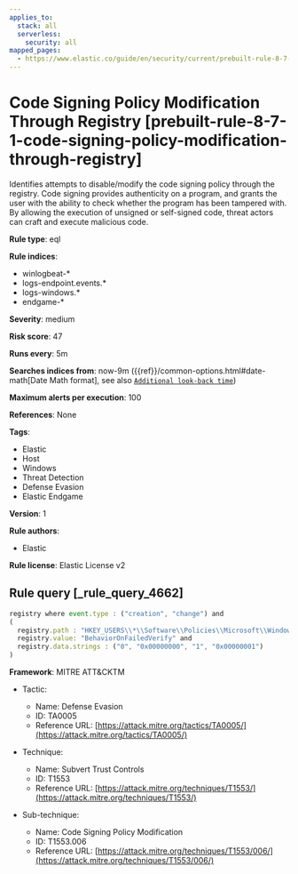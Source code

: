 ```yaml
---
applies_to:
  stack: all
  serverless:
    security: all
mapped_pages:
  - https://www.elastic.co/guide/en/security/current/prebuilt-rule-8-7-1-code-signing-policy-modification-through-registry.html
---
```


# Code Signing Policy Modification Through Registry [prebuilt-rule-8-7-1-code-signing-policy-modification-through-registry]

Identifies attempts to disable/modify the code signing policy through the registry. Code signing provides authenticity on a program, and grants the user with the ability to check whether the program has been tampered with. By allowing the execution of unsigned or self-signed code, threat actors can craft and execute malicious code.

**Rule type**: eql

**Rule indices**:

* winlogbeat-*
* logs-endpoint.events.*
* logs-windows.*
* endgame-*

**Severity**: medium

**Risk score**: 47

**Runs every**: 5m

**Searches indices from**: now-9m ({{ref}}/common-options.html#date-math[Date Math format], see also [`Additional look-back time`](docs-content://solutions/security/detect-and-alert/create-detection-rule.md#rule-schedule))

**Maximum alerts per execution**: 100

**References**: None

**Tags**:

* Elastic
* Host
* Windows
* Threat Detection
* Defense Evasion
* Elastic Endgame

**Version**: 1

**Rule authors**:

* Elastic

**Rule license**: Elastic License v2

## Rule query [_rule_query_4662]

```js
registry where event.type : ("creation", "change") and
(
  registry.path : "HKEY_USERS\\*\\Software\\Policies\\Microsoft\\Windows NT\\Driver Signing\\BehaviorOnFailedVerify" and
  registry.value: "BehaviorOnFailedVerify" and
  registry.data.strings : ("0", "0x00000000", "1", "0x00000001")
)
```

**Framework**: MITRE ATT&CKTM

* Tactic:

    * Name: Defense Evasion
    * ID: TA0005
    * Reference URL: [https://attack.mitre.org/tactics/TA0005/](https://attack.mitre.org/tactics/TA0005/)

* Technique:

    * Name: Subvert Trust Controls
    * ID: T1553
    * Reference URL: [https://attack.mitre.org/techniques/T1553/](https://attack.mitre.org/techniques/T1553/)

* Sub-technique:

    * Name: Code Signing Policy Modification
    * ID: T1553.006
    * Reference URL: [https://attack.mitre.org/techniques/T1553/006/](https://attack.mitre.org/techniques/T1553/006/)



